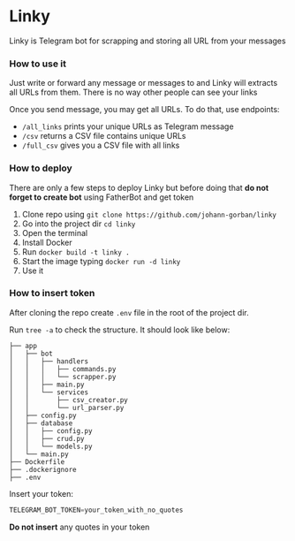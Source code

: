 # Linky
Linky is Telegram bot for scrapping and storing all URL from your messages

### How to use it
Just write or forward any message or messages to and Linky will extracts all URLs from them. There is no way other people can see your links

Once you send message, you may get all URLs. To do that, use endpoints:
- `/all_links` prints your unique URLs as Telegram message
- `/csv` returns a CSV file contains unique URLs
- `/full_csv` gives you a CSV file with all links

### How to deploy
There are only a few steps to deploy Linky but before doing that **do not forget to create bot** using FatherBot and get token 
1. Clone repo using `git clone https://github.com/johann-gorban/linky`
2. Go into the project dir `cd linky`
3. Open the terminal
4. Install Docker
5. Run `docker build -t linky .`
6. Start the image typing `docker run -d linky`
7. Use it

### How to insert token
After cloning the repo create `.env` file in the root of the project dir.

Run `tree -a` to check the structure. It should look like below:
```
├── app
│   ├── bot
│   │   ├── handlers
│   │   │   ├── commands.py
│   │   │   └── scrapper.py
│   │   ├── main.py
│   │   └── services
│   │       ├── csv_creator.py
│   │       └── url_parser.py
│   ├── config.py
│   ├── database
│   │   ├── config.py
│   │   ├── crud.py
│   │   └── models.py
│   └── main.py
├── Dockerfile
├── .dockerignore
├── .env
```

Insert your token:
```python
TELEGRAM_BOT_TOKEN=your_token_with_no_quotes
```

**Do not insert** any quotes in your token
